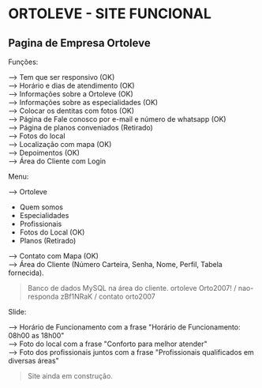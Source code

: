 # ORTOLEVE - SITE FUNCIONAL

## Pagina de Empresa Ortoleve  

Funções:  

--> Tem que ser responsivo  (OK)  
--> Horário e dias de atendimento (OK)   
--> Informações sobre a Ortoleve  (OK)  
--> Informações sobre as especialidades (OK)   
--> Colocar os dentitas com fotos  (OK)  
--> Página de Fale conosco por e-mail e número de whatsapp  (OK)    
--> Página de planos conveniados  (Retirado)  
--> Fotos do local  
--> Localização com mapa   (OK)  
--> Depoimentos  (OK)  
--> Área do Cliente com Login  

Menu:  

--> Ortoleve  
- Quem somos
- Especialidades  
- Profissionais  
- Fotos do Local  (OK)  
- Planos  (Retirado)  

--> Contato com Mapa  (OK)  
--> Área do Cliente (Número Carteira, Senha, Nome, Perfil, Tabela fornecida).  

> Banco de dados MySQL na área do cliente. ortoleve Orto2007! / nao-responda zBf1NRaK / contato orto2007

Slide:  

--> Horário de Funcionamento com a frase "Horário de Funcionamento: 08h00 as 18h00"  
--> Foto do local com a frase "Conforto para melhor atender"  
--> Foto dos profissionais juntos com a frase "Profissionais qualificados em diversas áreas"  

> Site ainda em construção.